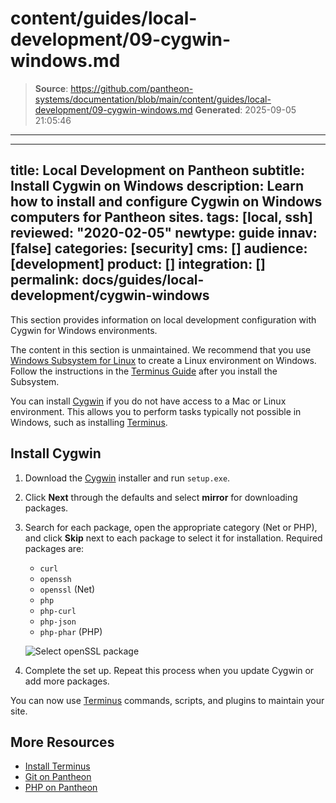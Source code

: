 # content/guides/local-development/09-cygwin-windows.md

> **Source**: https://github.com/pantheon-systems/documentation/blob/main/content/guides/local-development/09-cygwin-windows.md
> **Generated**: 2025-09-05 21:05:46

---

---
title: Local Development on Pantheon
subtitle: Install Cygwin on Windows
description: Learn how to install and configure Cygwin on Windows computers for Pantheon sites.
tags: [local, ssh]
reviewed: "2020-02-05"
newtype: guide
innav: [false]
categories: [security]
cms: []
audience: [development]
product: []
integration: []
permalink: docs/guides/local-development/cygwin-windows
---

This section provides information on local development configuration with Cygwin for Windows environments.

<Alert title="Warning" type="danger" >

The content in this section is unmaintained. We recommend that you use [Windows Subsystem for Linux](https://docs.microsoft.com/en-us/windows/wsl/install-win10) to create a Linux environment on Windows. Follow the instructions in the [Terminus Guide](/terminus/install/) after you install the Subsystem.

</Alert>

You can install [Cygwin](https://cygwin.com/) if you do not have access to a Mac or Linux environment. This allows you to perform tasks typically not possible in Windows, such as installing [Terminus](https://github.com/pantheon-systems/cli).

## Install Cygwin

1. Download the [Cygwin](https://cygwin.com/install.html) installer and run `setup.exe`.

1. Click **Next** through the defaults and select **mirror** for downloading packages.

1. Search for each package, open the appropriate category (Net or PHP), and click **Skip** next to each package to select it for installation. Required packages are: 

    - `curl`
    - `openssh`
    - `openssl` (Net)
    - `php`
    - `php-curl`
    - `php-json`
    - `php-phar` (PHP)

    ![Select openSSL package](../../../images/cygwin-select-packages.png)

1. Complete the set up. Repeat this process when you update Cygwin or add more packages.

You can now use [Terminus](/terminus) commands, scripts, and plugins to maintain your site.

## More Resources

- [Install Terminus](/terminus/install)
- [Git on Pantheon](/guides/git)
- [PHP on Pantheon](/guides/php)